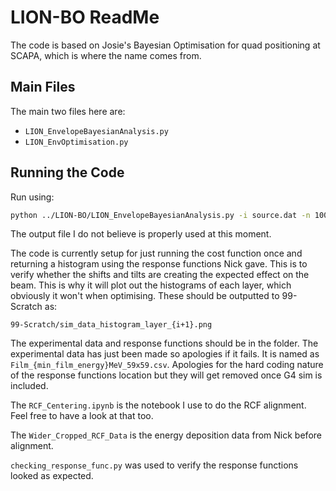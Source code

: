# LION-BO ReadMe

The code is based on Josie's Bayesian Optimisation for quad positioning at SCAPA, which is where the name comes from.

## Main Files

The main two files here are:
- `LION_EnvelopeBayesianAnalysis.py`
- `LION_EnvOptimisation.py`

## Running the Code

Run using:
```bash
python ../LION-BO/LION_EnvelopeBayesianAnalysis.py -i source.dat -n 100000 -o test.dat
```

The output file I do not believe is properly used at this moment.

The code is currently setup for just running the cost function once and returning a histogram using the response functions Nick gave. This is to verify whether the shifts and tilts are creating the expected effect on the beam. This is why it will plot out the histograms of each layer, which obviously it won't when optimising. These should be outputted to 99-Scratch as:

```
99-Scratch/sim_data_histogram_layer_{i+1}.png
```

The experimental data and response functions should be in the folder. The experimental data has just been made so apologies if it fails. It is named as `Film_{min_film_energy}MeV_59x59.csv`. Apologies for the hard coding nature of the response functions location but they will get removed once G4 sim is included.

The `RCF_Centering.ipynb` is the notebook I use to do the RCF alignment. Feel free to have a look at that too.

The `Wider_Cropped_RCF_Data` is the energy deposition data from Nick before alignment.

`checking_response_func.py` was used to verify the response functions looked as expected.
